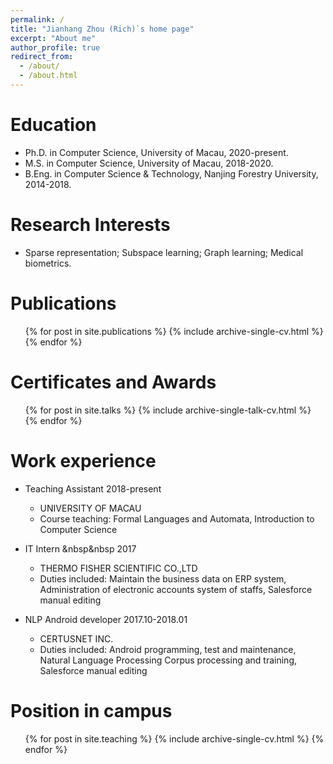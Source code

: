 ```yaml
---
permalink: /
title: "Jianhang Zhou (Rich)`s home page"
excerpt: "About me"
author_profile: true
redirect_from: 
  - /about/
  - /about.html
---
```


Education
======
* Ph.D. in Computer Science, University of Macau, 2020-present.
* M.S. in Computer Science, University of Macau, 2018-2020.
* B.Eng. in Computer Science & Technology, Nanjing Forestry University, 2014-2018.

Research Interests
======
* Sparse representation; Subspace learning; Graph learning; Medical biometrics.

Publications
======
  <ul>{% for post in site.publications %}
    {% include archive-single-cv.html %}
  {% endfor %}</ul>
  
Certificates and Awards
======
  <ul>{% for post in site.talks %}
    {% include archive-single-talk-cv.html %}
  {% endfor %}</ul>

Work experience
======
* Teaching Assistant    2018-present
  * UNIVERSITY OF MACAU
  * Course teaching: Formal Languages and Automata, Introduction to Computer Science

* IT Intern &nbsp&nbsp    2017
  * THERMO FISHER SCIENTIFIC CO.,LTD
  * Duties included: Maintain the business data on ERP system, Administration of electronic accounts system of staffs, Salesforce manual editing
  
* NLP Android developer    2017.10-2018.01
  * CERTUSNET INC.
  * Duties included: Android programming, test and maintenance, Natural Language Processing Corpus processing and training, Salesforce manual editing

Position in campus
======
  <ul>{% for post in site.teaching %}
    {% include archive-single-cv.html %}
  {% endfor %}</ul>

